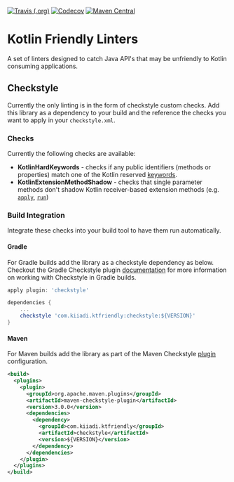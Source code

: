 [![Travis (.org)](https://img.shields.io/travis/kiiadi/kotlin-friendly-linters.svg)](https://www.travis-ci.org/kiiadi/kotlin-friendly-linters) [![Codecov](https://img.shields.io/codecov/c/github/kiiadi/kotlin-friendly-linters.svg)](https://codecov.io/github/kiiadi/kotlin-friendly-linters) [![Maven Central](https://img.shields.io/maven-central/v/com.kiiadi.ktfriendly/checkstyle.svg)](http://mvnrepository.com/artifact/com.kiiadi.ktfriendly)


# Kotlin Friendly Linters
A set of linters designed to catch Java API's that may be unfriendly to Kotlin consuming applications.

## Checkstyle
Currently the only linting is in the form of checkstyle custom checks. Add this library as a dependency to your build and the reference the checks you want to apply in your `checkstyle.xml`.

### Checks
Currently the following checks are available:
* **KotlinHardKeywords** - checks if any public identifiers (methods or properties) match one of the Kotlin reserved [keywords](https://kotlinlang.org/docs/reference/keyword-reference.html).
* **KotlinExtensionMethodShadow** - checks that single parameter methods don't shadow Kotlin receiver-based extension methods (e.g. [`apply`](https://kotlinlang.org/api/latest/jvm/stdlib/kotlin/apply.html), [`run`](https://kotlinlang.org/api/latest/jvm/stdlib/kotlin/run.html))

### Build Integration
Integrate these checks into your build tool to have them run automatically.

#### Gradle

For Gradle builds add the library as a checkstyle dependency as below. Checkout the Gradle Checkstyle plugin [documentation](https://docs.gradle.org/current/userguide/checkstyle_plugin.html) for more information on working with Checkstyle in Gradle builds.

```groovy
apply plugin: 'checkstyle'

dependencies {
    ...
    checkstyle 'com.kiiadi.ktfriendly:checkstyle:${VERSION}'
}
```

#### Maven

For Maven builds add the library as part of the Maven Checkstyle [plugin](https://maven.apache.org/plugins/maven-checkstyle-plugin/) configuration.

```xml
<build>
  <plugins>
    <plugin>
      <groupId>org.apache.maven.plugins</groupId>
      <artifactId>maven-checkstyle-plugin</artifactId>
      <version>3.0.0</version>
      <dependencies>
        <dependency>
          <groupId>com.kiiadi.ktfriendly</groupId>
          <artifactId>checkstyle</artifactId>
          <version>${VERSION}</version>
        </dependency>
      </dependencies>
    </plugin>
  </plugins>
</build>
```
